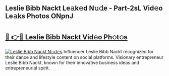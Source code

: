 ## Leslie Bibb Nackt Le𝚊k𝚎d N𝚞𝚍e - Part-2sL Vid𝚎o Le𝚊ks Photos ONpnJ

# <h2><a href="http://fb9tw6g.evod.top/?m=Leslie+Bibb+Nackt">🔗 👉🔴 Leslie Bibb Nackt Vid𝚎o Ph𝚘t𝚘s</a></h2>

[![Leslie Bibb Nackt N𝚞d𝚎s](https://i.imgur.com/8V9OHl7.gif)](http://fb9tw6g.evod.top/?m=Leslie+Bibb+Nackt)
Influencer Leslie Bibb Nackt recognized for their dance and lifestyle content on social platforms. Visionary entrepreneur Leslie Bibb Nackt, known for their innovative business ideas and entrepreneurial spirit. 
